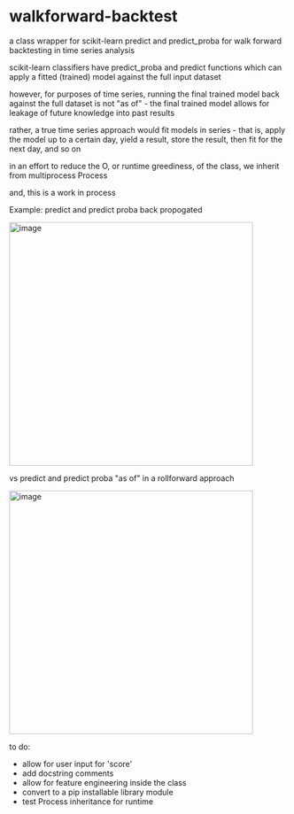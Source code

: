 # walkforward-backtest
a class wrapper for scikit-learn predict and predict_proba for walk forward backtesting in time series analysis

scikit-learn classifiers have predict_proba and predict functions which can apply a fitted (trained) model against the full input dataset

however, for purposes of time series, running the final trained model back against the full dataset is not "as of" - the final trained model allows for leakage of future knowledge into past results

rather, a true time series approach would fit models in series - that is, apply the model up to a certain day, yield a result, store the result, then fit for the next day, and so on

in an effort to reduce the O, or runtime greediness, of the class, we inherit from multiprocess Process

and, this is a work in process

Example:
predict and predict proba back propogated

<img width="440" alt="image" src="https://github.com/user-attachments/assets/3532fbbd-8b29-4206-abcb-797c82d39ba4">

vs predict and predict proba "as of" in a rollforward approach

<img width="440" alt="image" src="https://github.com/user-attachments/assets/a8945f58-5e4e-4abd-8a75-cfeb7a0fc1e7">

to do:
- allow for user input for 'score'
- add docstring comments
- allow for feature engineering inside the class
- convert to a pip installable library module
- test Process inheritance for runtime

